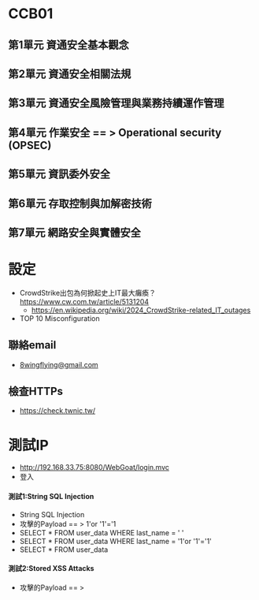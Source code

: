 # CCB01
## 第1單元 資通安全基本觀念
## 第2單元 資通安全相關法規
## 第3單元 資通安全風險管理與業務持續運作管理
## 第4單元 作業安全 == > Operational security (OPSEC)
## 第5單元 資訊委外安全
## 第6單元 存取控制與加解密技術
## 第7單元 網路安全與實體安全

# 設定
- CrowdStrike出包為何掀起史上IT最大癱瘓？https://www.cw.com.tw/article/5131204
  - https://en.wikipedia.org/wiki/2024_CrowdStrike-related_IT_outages 
- TOP 10 Misconfiguration

## 聯絡email
- 8wingflying@gmail.com


## 檢查HTTPs
- https://check.twnic.tw/

# 測試IP
- http://192.168.33.75:8080/WebGoat/login.mvc
- 登入
#### 測試1:String SQL Injection
- String SQL Injection
- 攻擊的Payload == > 1'or '1'='1
- SELECT * FROM user_data WHERE last_name = '    '
- SELECT * FROM user_data WHERE last_name = '1'or '1'='1'
- SELECT * FROM user_data
#### 測試2:Stored XSS Attacks
- 攻擊的Payload == >  <script>alert(`XSS Hacking`)<script/>
